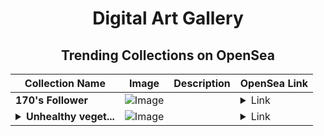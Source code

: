 <div align="center">

# Digital Art Gallery

## Trending Collections on OpenSea

| Collection Name                       | Image                                                                                     | Description                       | OpenSea Link                                                                                          |
|---------------------------------------|-------------------------------------------------------------------------------------------|-----------------------------------|--------------------------------------------------------------------------------------------------------|
| **170's Follower** | ![Image](https://i.seadn.io/s/raw/files/19f9f090920392cc3650cbdf4361755b.png?w=500&auto=format?w=200&auto=format) |  | <details><summary>Link</summary>[170's Follower](https://opensea.io/collection/170-s-follower)</details> |
| **<details><summary>Unhealthy veget...</summary>Unhealthy vegeteble</details>** | ![Image](https://i.seadn.io/s/raw/files/ee5dcd5f427a04269c5714fae06c5f08.png?w=500&auto=format?w=200&auto=format) |  | <details><summary>Link</summary>[Unhealthy vegeteble](https://opensea.io/collection/unhealthy-vegeteble)</details> |

</div>